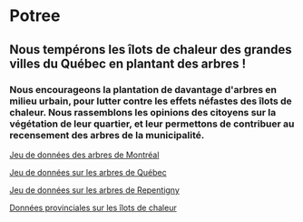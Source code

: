 # Potree

## Nous tempérons les îlots de chaleur des grandes villes du Québec en plantant des arbres !

### Nous encourageons la plantation de davantage d'arbres en milieu urbain, pour lutter contre les effets néfastes des îlots de chaleur. Nous rassemblons les opinions des citoyens sur la végétation de leur quartier, et leur permettons de contribuer au recensement des arbres de la municipalité.

[Jeu de données des arbres de Montréal](https://www.donneesquebec.ca/recherche/fr/dataset/vmtl-arbres/resource/c6c5afe8-10be-4539-8eae-93918ea9866e#avertissementTelechargement_Inventairearbrespublics-Fichierconsolid%C3%A9(Arrondissementsdanslesyst%C3%A8mecorporatifseulement))

[Jeu de données sur les arbres de Québec](https://www.donneesquebec.ca/recherche/fr/dataset/vque_26/resource/13a51853-a5b5-4add-8791-02ccba5c1be7?view_id=6aa48ec4-e6d7-40d4-9660-d938be4b3c03#close)

[Jeu de données sur les arbres de Repentigny](https://www.donneesquebec.ca/recherche/fr/dataset/vrep-arbres/resource/0ab4da5a-b470-4774-9f2a-4d9bb19763a5#avertissementTelechargement_Arbres)

[Données provinciales sur les îlots de chaleur](https://www.donneesquebec.ca/recherche/fr/dataset/ilots-de-chaleur-fraicheur-urbains-et-temperature-de-surface)
